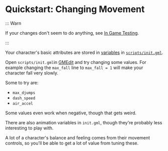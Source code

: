 # Quickstart: Changing Movement

::: Warn

If your changes don't seem to do anything, see [In Game Testing](in_game_testing.md).

:::

Your character's basic attributes are stored
in [variables](/workshop_guide/programming/learning_path/variables.html#variables)
in [`scripts/init.gml`](/workshop_guide/programming/reference/scripts/init_and_attack_scripts.html#init-gml).

Open `scripts/init.gml`in [GMEdit](software_setup.md#opening-your-project-with-gmedit) and try changing some values. For
example changing the `max_fall` line to `max_fall = 1` will make your character fall very slowly.

Some to try are:

- `max_djumps`
- `dash_speed`
- `air_accel`

Some values even work when negative, though that gets weird.

There are also animation variables in `init.gml`, though they're probably less interesting to play with.

A lot of a character's balance and feeling comes from their movement controls, so you'll be able to get a lot of value
from tuning these. 
